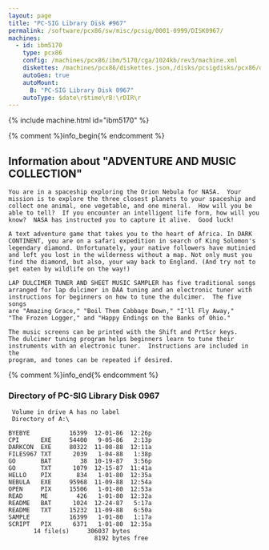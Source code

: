 ```yaml
---
layout: page
title: "PC-SIG Library Disk #967"
permalink: /software/pcx86/sw/misc/pcsig/0001-0999/DISK0967/
machines:
  - id: ibm5170
    type: pcx86
    config: /machines/pcx86/ibm/5170/cga/1024kb/rev3/machine.xml
    diskettes: /machines/pcx86/diskettes.json,/disks/pcsigdisks/pcx86/diskettes.json
    autoGen: true
    autoMount:
      B: "PC-SIG Library Disk 0967"
    autoType: $date\r$time\rB:\rDIR\r
---
```


{% include machine.html id="ibm5170" %}

{% comment %}info_begin{% endcomment %}

## Information about "ADVENTURE AND MUSIC COLLECTION"

    You are in a spaceship exploring the Orion Nebula for NASA.  Your
    mission is to explore the three closest planets to your spaceship and
    collect one animal, one vegetable, and one mineral.  How will you be
    able to tell?  If you encounter an intelligent life form, how will you
    know?  NASA has instructed you to capture it alive.  Good luck!
    
    A text adventure game that takes you to the heart of Africa. In DARK
    CONTINENT, you are on a safari expedition in search of King Solomon's
    legendary diamond. Unfortunately, your native followers have mutinied
    and left you lost in the wilderness without a map. Not only must you
    find the diamond, but also, your way back to England. (And try not to
    get eaten by wildlife on the way!)
    
    LAP DULCIMER TUNER AND SHEET MUSIC SAMPLER has five traditional songs
    arranged for lap dulcimer in DAA tuning and an electronic tuner with
    instructions for beginners on how to tune the dulcimer.  The five songs
    are "Amazing Grace," "Boil Them Cabbage Down," "I'll Fly Away,"
    "The Frozen Logger," and "Happy Endings on the Banks of Ohio."
    
    The music screens can be printed with the Shift and PrtScr keys.
    The dulcimer tuning program helps beginners learn to tune their
    instruments with an electronic tuner.  Instructions are included in the
    program, and tones can be repeated if desired.
{% comment %}info_end{% endcomment %}


### Directory of PC-SIG Library Disk 0967

     Volume in drive A has no label
     Directory of A:\

    BYEBYE           16399  12-01-86  12:26p
    CPI      EXE     54400   9-05-86   2:13p
    DARKCON  EXE     80322  11-08-88  12:11a
    FILES967 TXT      2039   1-04-88   1:38p
    GO       BAT        38  10-19-87   3:56p
    GO       TXT      1079  12-15-87  11:41a
    HELLO    PIX       834   1-01-80  12:35a
    NEBULA   EXE     95968  11-09-88  12:54a
    OPEN     PIX     15506   1-01-80  12:53a
    READ     ME        426   1-01-80  12:32a
    README   BAT      1024  12-24-87   5:17a
    README   TXT     15232  11-09-88   6:50a
    SAMPLE           16399   1-01-80   1:17a
    SCRIPT   PIX      6371   1-01-80  12:35a
           14 file(s)     306037 bytes
                            8192 bytes free
